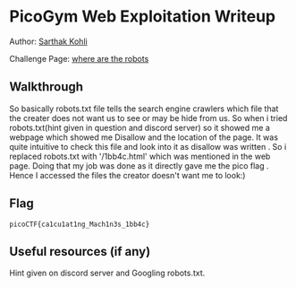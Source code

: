 # PicoGym Web Exploitation Writeup


Author: [Sarthak Kohli](https://github.com/SARTHAK811) 

Challenge Page: [where are the robots](https://play.picoctf.org/practice/challenge/4?category=1&page=1)

## Walkthrough
So basically robots.txt file tells the search engine crawlers which file that the creater does not want us to see or may be hide from us.
So when i tried robots.txt(hint given in question and discord server) so it showed me a webpage which showed me Disallow and the location of the page.
It was quite intuitive to check this file and look into it as disallow was written .
So i replaced robots.txt with '/1bb4c.html' which was mentioned in the web page.
Doing that my job was done as it directly gave me the pico flag .
Hence I accessed the files the creator doesn't want me to look:) 
## Flag
`picoCTF{ca1cu1at1ng_Mach1n3s_1bb4c}`

## Useful resources (if any)
Hint given on discord server and Googling robots.txt.
